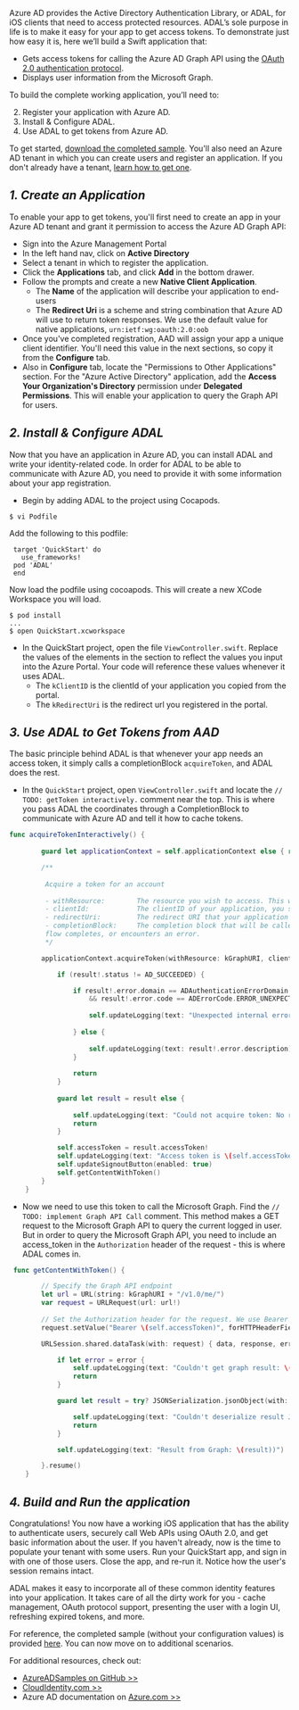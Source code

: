 

Azure AD provides the Active Directory Authentication Library, or ADAL, for iOS clients that need to access protected resources.  ADAL’s sole purpose in life is to make it easy for your app to get access tokens.  To demonstrate just how easy it is, here we’ll build a Swift application that:

-	Gets access tokens for calling the Azure AD Graph API using the [OAuth 2.0 authentication protocol](https://msdn.microsoft.com/library/azure/dn645545.aspx).
-	Displays user information from the Microsoft Graph.

To build the complete working application, you’ll need to:

2. Register your application with Azure AD.
3. Install & Configure ADAL.
5. Use ADAL to get tokens from Azure AD.

To get started, [download the completed sample](https://github.com/AzureADQuickStarts/NativeClient-iOS/archive/complete.zip).  You'll also need an Azure AD tenant in which you can create users and register an application.  If you don't already have a tenant, [learn how to get one](active-directory-howto-tenant.md).


## *1. Create an Application*
To enable your app to get tokens, you'll first need to create an app in your Azure AD tenant and grant it permission to access the Azure AD Graph API:

-	Sign into the Azure Management Portal
-	In the left hand nav, click on **Active Directory**
-	Select a tenant in which to register the application.
-	Click the **Applications** tab, and click **Add** in the bottom drawer.
-	Follow the prompts and create a new **Native Client Application**.
    -	The **Name** of the application will describe your application to end-users
    -	The **Redirect Uri** is a scheme and string combination that Azure AD will use to return token responses.  We use the default value for native applications, `urn:ietf:wg:oauth:2.0:oob`
-	Once you've completed registration, AAD will assign your app a unique client identifier.  You'll need this value in the next sections, so copy it from the **Configure** tab.
- Also in **Configure** tab, locate the "Permissions to Other Applications" section.  For the "Azure Active Directory" application, add the **Access Your Organization's Directory** permission under **Delegated Permissions**.  This will enable your application to query the Graph API for users.

## *2. Install & Configure ADAL*
Now that you have an application in Azure AD, you can install ADAL and write your identity-related code.  In order for ADAL to be able to communicate with Azure AD, you need to provide it with some information about your app registration.
-	Begin by adding ADAL to the project using Cocapods.

```
$ vi Podfile
```
Add the following to this podfile:

```
 target 'QuickStart' do
   use_frameworks!
 pod 'ADAL'
 end
```

Now load the podfile using cocoapods. This will create a new XCode Workspace you will load.

```
$ pod install
...
$ open QuickStart.xcworkspace
```

-	In the QuickStart project, open the file `ViewController.swift`.  Replace the values of the elements in the section to reflect the values you input into the Azure Portal.  Your code will reference these values whenever it uses ADAL.
    -	The `kClientID` is the clientId of your application you copied from the portal.
    -	The `kRedirectUri` is the redirect url you registered in the portal.

## *3.	Use ADAL to Get Tokens from AAD*
The basic principle behind ADAL is that whenever your app needs an access token, it simply calls a completionBlock `acquireToken`, and ADAL does the rest.  

-	In the `QuickStart` project, open `ViewController.swift` and locate the `// TODO: getToken interactively.` comment near the top.  This is where you pass ADAL the coordinates through a CompletionBlock to communicate with Azure AD and tell it how to cache tokens.

```Swift
func acquireTokenInteractively() {
        
        guard let applicationContext = self.applicationContext else { return }

        /**
         
         Acquire a token for an account
         
         - withResource:        The resource you wish to access. This will the Microsoft Graph API for this sample.
         - clientId:            The clientID of your application, you should get this from the app portal.
         - redirectUri:         The redirect URI that your application will listen for to get a response of the Auth code after authentication. Since       this a native application where authentication happens inside the app itself, we can listen on a custom URI that the SDK knows to look for from within the application process doing authentication.
         - completionBlock:     The completion block that will be called when the authentication
         flow completes, or encounters an error.
         */

        applicationContext.acquireToken(withResource: kGraphURI, clientId: kClientID, redirectUri:kRedirectUri){ (result) in

            if (result!.status != AD_SUCCEEDED) {

                if result!.error.domain == ADAuthenticationErrorDomain
                    && result!.error.code == ADErrorCode.ERROR_UNEXPECTED.rawValue {
                    
                    self.updateLogging(text: "Unexpected internal error occured");
                    
                } else {
                    
                    self.updateLogging(text: result!.error.description)
                }
                
                return
            }
            
            guard let result = result else {
                
                self.updateLogging(text: "Could not acquire token: No result returned")
                return
            }

            self.accessToken = result.accessToken!
            self.updateLogging(text: "Access token is \(self.accessToken)")
            self.updateSignoutButton(enabled: true)
            self.getContentWithToken()
        }
    }
```

- Now we need to use this token to call the Microsoft Graph. Find the `// TODO: implement Graph API Call` comment. This method makes a GET request to the Microsoft Graph API to query the current logged in user.  But in order to query the Microsoft Graph API, you need to include an access_token in the `Authorization` header of the request - this is where ADAL comes in.

```Swift
 func getContentWithToken() {

        // Specify the Graph API endpoint
        let url = URL(string: kGraphURI + "/v1.0/me/")
        var request = URLRequest(url: url!)
    
        // Set the Authorization header for the request. We use Bearer tokens, so we specify Bearer + the token we got from the result
        request.setValue("Bearer \(self.accessToken)", forHTTPHeaderField: "Authorization")

        URLSession.shared.dataTask(with: request) { data, response, error in

            if let error = error {
                self.updateLogging(text: "Couldn't get graph result: \(error)")
                return
            }

            guard let result = try? JSONSerialization.jsonObject(with: data!, options: []) else {

                self.updateLogging(text: "Couldn't deserialize result JSON")
                return
            }

            self.updateLogging(text: "Result from Graph: \(result))")

        }.resume()
    }
```


## *4. Build and Run the application*



Congratulations! You now have a working iOS application that has the ability to authenticate users, securely call Web APIs using OAuth 2.0, and get basic information about the user.  If you haven't already, now is the time to populate your tenant with some users.  Run your QuickStart app, and sign in with one of those users. Close the app, and re-run it.  Notice how the user's session remains intact.

ADAL makes it easy to incorporate all of these common identity features into your application.  It takes care of all the dirty work for you - cache management, OAuth protocol support, presenting the user with a login UI, refreshing expired tokens, and more.

For reference, the completed sample (without your configuration values) is provided [here](https://github.com/AzureADQuickStarts/NativeClient-iOS/archive/complete.zip).  You can now move on to additional scenarios.

For additional resources, check out:
- [AzureADSamples on GitHub >>](https://github.com/AzureAdSamples)
- [CloudIdentity.com >>](https://cloudidentity.com)
- Azure AD documentation on [Azure.com >>](http://azure.microsoft.com/documentation/services/active-directory/)
